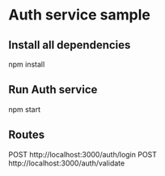# Auth service sample

## Install all dependencies
npm install

## Run Auth service
npm start

## Routes
POST http://localhost:3000/auth/login
POST http://localhost:3000/auth/validate
